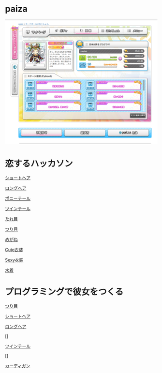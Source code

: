# paiza

![コードガールコレクション](img/codegirl.png)

# 恋するハッカソン

[ショートヘア](hackathon/short-hair.py)

[ロングヘア](hackathon/long-hair.py)

[ポニーテール](hackathon/ponytail.py)

[ツインテール](hackathon/twintail.py)

[たれ目](hackathon/tareme.py)

[つり目](hackathon/turime.py)

[めがね](hackathon/megane.py)

[Cute衣装](hackathon/Cute-isho.py)

[Sexy衣装](hackathon/Sexy-isho.py)

[水着](hackathon/mizugi.py)

# プログラミングで彼女をつくる

[つり目](kanojo/turime.py)

[ショートヘア](kanojo/short-hair.py)

[ロングヘア](kanojo/long-hair.py)

[]

[ツインテール](kanojo/twintail.py)

[]

[カーディガン](kanojo/cardigan.py)
